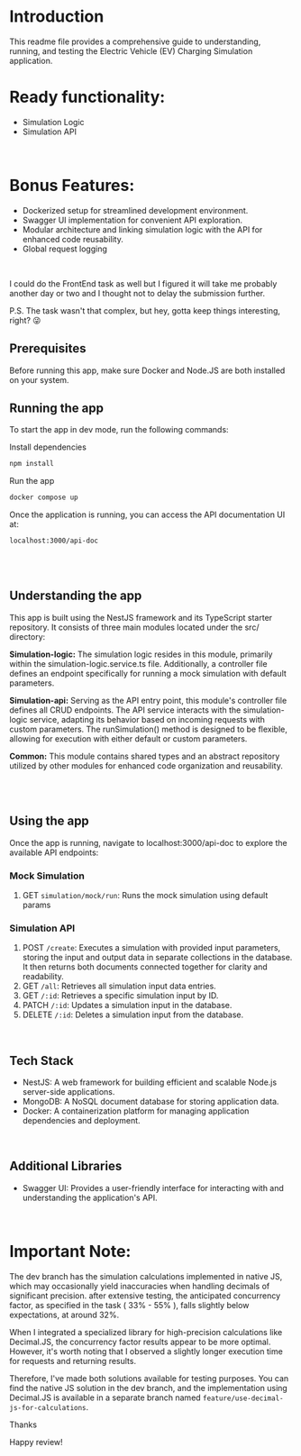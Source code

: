 # Introduction
This readme file provides a comprehensive guide to understanding,
running, and testing the Electric Vehicle (EV) Charging Simulation application.

# Ready functionality:
- Simulation Logic
- Simulation API

<br>

# Bonus Features:
- Dockerized setup for streamlined development environment.
- Swagger UI implementation for convenient API exploration.
- Modular architecture and linking simulation logic with the API for enhanced code reusability.
- Global request logging

<br>

I could do the FrontEnd task as well but I figured it will take me probably another day or two and I thought not to delay the submission further.

P.S. The task wasn't that complex, but hey, gotta keep things interesting, right? 😜


## Prerequisites 
Before running this app, make sure Docker and Node.JS are both installed on your system.
<br>


## Running the app

To start the app in dev mode, run the following commands:


Install dependencies
```bash
npm install
```
Run the app
```bash
docker compose up
```
Once the application is running, you can access the API documentation UI at:
```bash
localhost:3000/api-doc
```
<br>
<br>


## Understanding the app
This app is built using the NestJS framework and its TypeScript starter repository. It consists of three main modules located under the src/ directory:

**Simulation-logic:** The simulation logic resides in this module, primarily within the simulation-logic.service.ts file. Additionally, a controller file defines an endpoint specifically for running a mock simulation with default parameters.

**Simulation-api:** Serving as the API entry point, this module's controller file defines all CRUD endpoints. The API service interacts with the simulation-logic service, adapting its behavior based on incoming requests with custom parameters. The runSimulation() method is designed to be flexible, allowing for execution with either default or custom parameters.

**Common:** This module contains shared types and an abstract repository utilized by other modules for enhanced code organization and reusability.

<br>
<br>

## Using the app
Once the app is running, navigate to localhost:3000/api-doc to explore the available API endpoints:

### Mock Simulation
1. GET `simulation/mock/run`: Runs the mock simulation using default params

### Simulation API
1. POST `/create`: Executes a simulation with provided input parameters, storing the input and output data in separate collections in the database. It then returns both documents connected together for clarity and readability.
2. GET `/all`: Retrieves all simulation input data entries.
3. GET `/:id`: Retrieves a specific simulation input by ID.
4. PATCH `/:id`: Updates a simulation input in the database.
5. DELETE `/:id`: Deletes a simulation input from the database.

<br>

## Tech Stack 
- NestJS: A web framework for building efficient and scalable Node.js server-side applications.
- MongoDB: A NoSQL document database for storing application data.
- Docker:  A containerization platform for managing application dependencies and deployment.

<br>

## Additional Libraries
- Swagger UI: Provides a user-friendly interface for interacting with and understanding the application's API.

<br>

# Important Note: 
The dev branch has the simulation calculations implemented in native JS, which may occasionally yield inaccuracies when handling decimals of significant precision. after extensive testing, the anticipated concurrency factor, as specified in the task ( 33% - 55% ), falls slightly below expectations, at around 32%.

When I integrated a specialized library for high-precision calculations like Decimal.JS, the concurrency factor results appear to be more optimal. However, it's worth noting that I observed a slightly longer execution time for requests and returning results.

Therefore, I've made both solutions available for testing purposes. You can find the native JS solution in the dev branch, and the implementation using Decimal.JS is available in a separate branch named `feature/use-decimal-js-for-calculations`.


Thanks

Happy review!